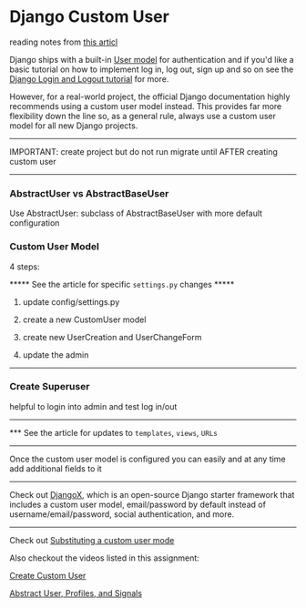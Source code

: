 # Django Custom User

reading notes from [this articl](https://learndjango.com/tutorials/django-custom-user-model)

Django ships with a built-in [User model](https://docs.djangoproject.com/en/3.1/ref/contrib/auth/#django.contrib.auth.models.User) for authentication and if you'd like a basic tutorial on how to implement log in, log out, sign up and so on see the [Django Login and Logout tutorial](https://learndjango.com/tutorials/django-login-and-logout-tutorial) for more.

However, for a real-world project, the official Django documentation highly recommends using a custom user model instead. This provides far more flexibility down the line so, as a general rule, always use a custom user model for all new Django projects.

_______________________

IMPORTANT:  create project but do not run migrate until AFTER creating custom user 

______________________

### AbstractUser vs AbstractBaseUser

Use AbstractUser: subclass of AbstractBaseUser with more default configuration

### Custom User Model

4 steps: 

***** See the article for specific `settings.py` changes *****

1. update config/settings.py

2. create a new CustomUser model

3. create new UserCreation and UserChangeForm

4. update the admin

__________

### Create Superuser

helpful to login into admin and test log in/out

____________


*** See the article for updates to `templates`, `views`, `URLs`

_________

Once the custom user model is configured you can easily and at any time add additional fields to it

__________

Check out [DjangoX](https://github.com/wsvincent/djangox), which is an open-source Django starter framework that includes a custom user model, email/password by default instead of username/email/password, social authentication, and more.

______________

Check out [Substituting a custom user mode](https://docs.djangoproject.com/en/3.0/topics/auth/customizing/#auth-custom-user)

Also checkout the videos listed in this assignment:

[Create Custom User](https://www.youtube.com/watch?v=eCeRC7E8Z7Y&t=59s)

[Abstract User, Profiles, and Signals](https://www.youtube.com/watch?v=EudKs1HPUfE)
